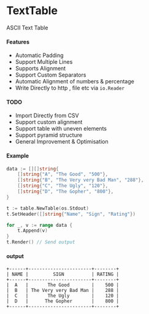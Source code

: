 TextTable
=========
ASCII Text Table

#### Features
- Automatic Padding
- Support Multiple Lines
- Supports Alignment
- Support Custom Separators
- Automatic Alignment of numbers & percentage
- Write Directly to http , file etc via `io.Reader`

#### TODO
- Import Directly from CSV
- Support custom alignment
- Support table with uneven elements
- Support pyramid structure
- General Improvement & Optimisation

#### Example
```go
data := [][]string{
    []string{"A", "The Good", "500"},
    []string{"B", "The Very very Bad Man", "288"},
    []string{"C", "The Ugly", "120"},
    []string{"D", "The Gopher", "800"},
}

t := table.NewTable(os.Stdout)
t.SetHeader([]string{"Name", "Sign", "Rating"})

for _, v := range data {
    t.Append(v)
}
t.Render() // Send output
```

#### output
```
+------+-----------------------+--------+
| NAME |         SIGN          | RATING |
+------+-----------------------+--------+
|  A   |       The Good        |    500 |
|  B   | The Very very Bad Man |    288 |
|  C   |       The Ugly        |    120 |
|  D   |      The Gopher       |    800 |
+------+-----------------------+--------+

```
